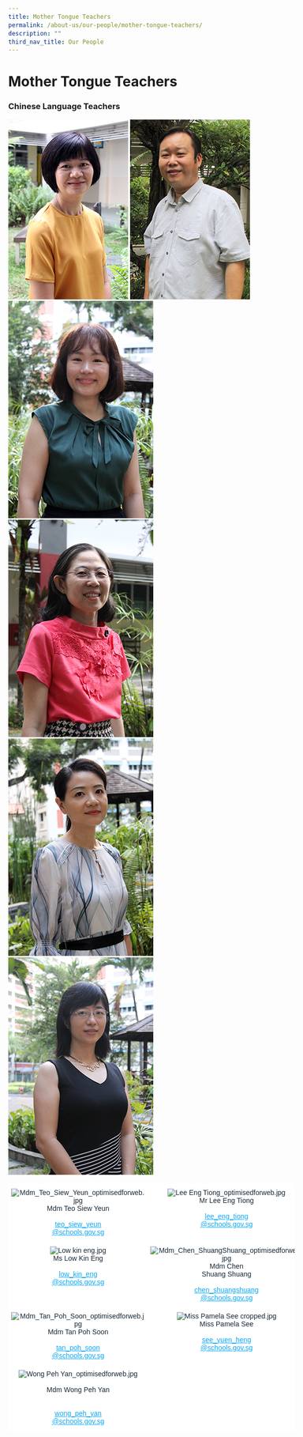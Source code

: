 ```yaml
---
title: Mother Tongue Teachers
permalink: /about-us/our-people/mother-tongue-teachers/
description: ""
third_nav_title: Our People
---
```

# **Mother Tongue Teachers**

### Chinese Language Teachers

![](/images/Mdm_Teo_Siew_Yeun_optimisedforweb.jpg)
![](/images/Lee%20Eng%20Tiong_optimisedforweb.jpg)
![](/images/Miss_wong_Pau_hui_optimisedforWeb.jpg)
![](/images/Low%20kin%20eng.jpg)
![](/images/Mdm_Chen_ShuangShuang_optimisedforweb.jpg)
![](/images/Mdm_Wang_Luning_optimisedforweb.jpg)



<table style="border-collapse:collapse;border-spacing:0;table-layout: fixed; width: 581px" class="tg"><colgroup><col style="width: 197px"><col style="width: 192px"><col style="width: 192px"></colgroup><thead><tr><th style="background-color:#FFF;border-color:#ffffff;border-style:solid;border-width:1px;color:#162837;font-family:Arial, sans-serif;font-size:14px;font-weight:normal;overflow:hidden;padding:10px 5px;text-align:center;vertical-align:top;word-break:normal"><img src="https://parkviewpri.moe.edu.sg/qql/slot/u177/2022/2022%20Department%20photo/Optimised%20for%20Web_1/Mdm_Teo_Siew_Yeun_optimisedforweb.jpg" alt="Mdm_Teo_Siew_Yeun_optimisedforweb.jpg" width="166" height="248"><br><span style="font-weight:400;color:#162837">Mdm Teo Siew Yeun</span><br><br><a href="mailto:teo_siew_yeun@schools.gov.sg" target="_blank" rel="noopener noreferrer"><span style="text-decoration:underline;color:#08A7F0">teo_siew_yeun</span></a><br><a href="mailto:teo_siew_yeun@schools.gov.sg" target="_blank" rel="noopener noreferrer"><span style="text-decoration:underline;color:#08A7F0">@schools.gov.sg</span></a></th><th style="background-color:#FFF;border-color:#ffffff;border-style:solid;border-width:1px;color:#162837;font-family:Arial, sans-serif;font-size:14px;font-weight:normal;overflow:hidden;padding:10px 5px;text-align:center;vertical-align:top;word-break:normal"><img src="https://parkviewpri.moe.edu.sg/qql/slot/u177/2022/2022%20Department%20photo/Optimised%20for%20Web_1/Lee%20Eng%20Tiong_optimisedforweb.jpg" alt="Lee Eng Tiong_optimisedforweb.jpg" width="166" height="248"><br><span style="font-weight:400;color:#162837">Mr Lee Eng Tiong</span><br><br><a href="mailto:lee_eng_tiong@schools.gov.sg" target="_blank" rel="noopener noreferrer"><span style="text-decoration:underline;color:#08A7F0">lee_eng_tiong</span></a><br><a href="mailto:lee_eng_tiong@schools.gov.sg" target="_blank" rel="noopener noreferrer"><span style="text-decoration:underline;color:#08A7F0">@schools.gov.sg</span></a></th><th style="background-color:#FFF;border-color:#ffffff;border-style:solid;border-width:1px;color:#162837;font-family:Arial, sans-serif;font-size:14px;font-weight:normal;overflow:hidden;padding:10px 5px;text-align:center;vertical-align:top;word-break:normal"><img src="https://parkviewpri.moe.edu.sg/qql/slot/u177/2021/About%20Us/Our%20People/MT%20Teachers/Chinese%20Language%20Teachers/Miss_wong_Pau_hui_optimisedforWeb.jpg" alt="Miss_wong_Pau_hui_optimisedforWeb.jpg" width="166" height="248"><br><span style="font-weight:400;color:#162837">Miss Wong Pau Hui</span><br><br><a href="mailto:wong_pau_hui@schools.gov.sg" target="_blank" rel="noopener noreferrer"><span style="text-decoration:underline;color:#08A7F0">wong_pau_hui</span></a><br><a href="mailto:wong_pau_hui@schools.gov.sg" target="_blank" rel="noopener noreferrer"><span style="text-decoration:underline;color:#08A7F0">@schools.gov.sg</span></a></th></tr></thead><tbody><tr><td style="background-color:#FFF;border-color:#ffffff;border-style:solid;border-width:1px;color:#162837;font-family:Arial, sans-serif;font-size:14px;overflow:hidden;padding:10px 5px;text-align:center;vertical-align:top;word-break:normal"><img src="https://parkviewpri.moe.edu.sg/qql/slot/u177/2022/2022%20Department%20photo/Low%20kin%20eng.jpg" alt="Low kin eng.jpg" width="166" height="248"><br><span style="font-weight:400;color:#162837">Ms Low Kin Eng</span><br><br><a href="mailto:low_kin_eng@schools.gov.sg" target="_blank" rel="noopener noreferrer"><span style="text-decoration:underline;color:#08A7F0">low_kin_eng</span></a><br><a href="mailto:low_kin_eng@schools.gov.sg" target="_blank" rel="noopener noreferrer"><span style="text-decoration:underline;color:#08A7F0">@schools.gov.sg</span></a></td><td style="background-color:#FFF;border-color:#ffffff;border-style:solid;border-width:1px;color:#162837;font-family:Arial, sans-serif;font-size:14px;overflow:hidden;padding:10px 5px;text-align:center;vertical-align:top;word-break:normal"><img src="https://parkviewpri.moe.edu.sg/qql/slot/u177/2021/About%20Us/Our%20People/MT%20Teachers/Chinese%20Language%20Teachers/Mdm_Chen_ShuangShuang_optimisedforweb.jpg" alt="Mdm_Chen_ShuangShuang_optimisedforweb.jpg" width="166" height="248"><br><span style="font-weight:400;color:#162837">Mdm Chen</span><br><span style="font-weight:400;color:#162837">Shuang Shuang</span><br><br><a href="mailto:chen_shuangshuang@schools.gov.sg" target="_blank" rel="noopener noreferrer"><span style="text-decoration:underline;color:#08A7F0">chen_shuangshuang</span></a><br><a href="mailto:chen_shuangshuang@schools.gov.sg" target="_blank" rel="noopener noreferrer"><span style="text-decoration:underline;color:#08A7F0">@schools.gov.sg</span></a></td><td style="background-color:#FFF;border-color:#ffffff;border-style:solid;border-width:1px;color:#162837;font-family:Arial, sans-serif;font-size:14px;overflow:hidden;padding:10px 5px;text-align:center;vertical-align:top;word-break:normal"><img src="https://parkviewpri.moe.edu.sg/qql/slot/u177/2021/About%20Us/Our%20People/MT%20Teachers/Chinese%20Language%20Teachers/Mdm_Wang_Luning_optimisedforweb.jpg" alt="Mdm_Wang_Luning_optimisedforweb.jpg" width="166" height="248"><br><span style="font-weight:400;color:#162837">Mdm Wang Luning</span><br><br><a href="mailto:wang_luning@schools.gov.sg" target="_blank" rel="noopener noreferrer"><span style="text-decoration:underline;color:#08A7F0">wang_luning</span></a><br><a href="mailto:wang_luning@schools.gov.sg" target="_blank" rel="noopener noreferrer"><span style="text-decoration:underline;color:#08A7F0">@schools.gov.sg</span></a></td></tr><tr><td style="background-color:#FFF;border-color:#ffffff;border-style:solid;border-width:1px;color:#162837;font-family:Arial, sans-serif;font-size:14px;overflow:hidden;padding:10px 5px;text-align:center;vertical-align:top;word-break:normal"><img src="https://parkviewpri.moe.edu.sg/qql/slot/u177/2021/About%20Us/Our%20People/MT%20Teachers/Chinese%20Language%20Teachers/Mdm_Tan_Poh_Soon_optimisedforweb.jpg" alt="Mdm_Tan_Poh_Soon_optimisedforweb.jpg" width="166" height="248"><br><span style="font-weight:400;color:#162837">Mdm Tan Poh Soon</span><br><br><a href="mailto:tan_poh_soon@schools.gov.sg" target="_blank" rel="noopener noreferrer"><span style="text-decoration:underline;color:#08A7F0">tan_poh_soon</span></a><br><a href="mailto:tan_poh_soon@schools.gov.sg" target="_blank" rel="noopener noreferrer"><span style="text-decoration:underline;color:#08A7F0">@schools.gov.sg</span></a></td><td style="background-color:#FFF;border-color:#ffffff;border-style:solid;border-width:1px;color:#162837;font-family:Arial, sans-serif;font-size:14px;overflow:hidden;padding:10px 5px;text-align:center;vertical-align:top;word-break:normal"><img src="https://parkviewpri.moe.edu.sg/qql/slot/u177/2021/About%20Us/Our%20People/MT%20Teachers/Chinese%20Language%20Teachers/Miss%20Pamela%20See%20cropped.jpg" alt="Miss Pamela See cropped.jpg" width="166" height="248"><br><span style="font-weight:400;color:#162837">Miss Pamela See</span><br><br><a href="mailto:see_yuen_heng@schools.gov.sg" target="_blank" rel="noopener noreferrer"><span style="text-decoration:underline;color:#08A7F0">see_yuen_heng</span></a><br><a href="mailto:see_yuen_heng@schools.gov.sg" target="_blank" rel="noopener noreferrer"><span style="text-decoration:underline;color:#08A7F0">@schools.gov.sg</span></a></td><td style="background-color:#FFF;border-color:#ffffff;border-style:solid;border-width:1px;color:#162837;font-family:Arial, sans-serif;font-size:14px;overflow:hidden;padding:10px 5px;text-align:center;vertical-align:top;word-break:normal"><img src="https://parkviewpri.moe.edu.sg/qql/slot/u177/2021/About%20Us/Our%20People/MT%20Teachers/Chinese%20Language%20Teachers/Mr_Han_XuanJun_optimisedforweb.jpg" alt="Mr_Han_XuanJun_optimisedforweb.jpg" width="166" height="248"><br><span style="font-weight:400;color:#162837">Mr Han Xuan Jun</span><br><br><a href="mailto:han_xuanjun@schools.gov.sg" target="_blank" rel="noopener noreferrer"><span style="text-decoration:underline;color:#08A7F0">han_xuanjun</span></a><br><a href="mailto:han_xuanjun@schools.gov.sg" target="_blank" rel="noopener noreferrer"><span style="text-decoration:underline;color:#08A7F0">@schools.gov.sg</span></a></td></tr><tr><td style="background-color:#FFF;border-color:#ffffff;border-style:solid;border-width:1px;color:#162837;font-family:Arial, sans-serif;font-size:14px;overflow:hidden;padding:10px 5px;text-align:center;vertical-align:top;word-break:normal"><img src="https://parkviewpri.moe.edu.sg/qql/slot/u177/2022/2022%20Department%20photo/Optimised%20for%20Web%203/Wong%20Peh%20Yan_optimisedforweb.jpg" alt="Wong Peh Yan_optimisedforweb.jpg" width="166" height="248"><br><br><span style="font-weight:400;color:#162837">Mdm Wong Peh Yan</span><br><br><br><a href="mailto:wong_peh_yan@schools.gov.sg" target="_blank" rel="noopener noreferrer"><span style="text-decoration:underline;color:#08A7F0">wong_peh_yan</span></a><br><a href="mailto:wong_peh_yan@schools.gov.sg" target="_blank" rel="noopener noreferrer"><span style="text-decoration:underline;color:#08A7F0">@schools.gov.sg</span></a></td><td style="background-color:#FFF;border-color:#ffffff;border-style:solid;border-width:1px;color:#162837;font-family:Arial, sans-serif;font-size:14px;overflow:hidden;padding:10px 5px;text-align:center;vertical-align:top;word-break:normal"></td><td style="border-color:#ffffff;border-style:solid;border-width:1px;font-family:Arial, sans-serif;font-size:14px;overflow:hidden;padding:10px 5px;text-align:center;vertical-align:top;word-break:normal"></td></tr></tbody></table>